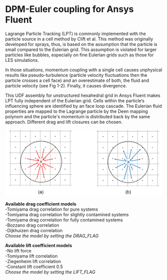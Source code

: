 # DPM-Euler coupling for Ansys Fluent

Lagrange Particle Tracking (LPT) is commonly implemented with the particle source in a cell method by Clift et al. This method was originally developed for sprays, thus, is based on the assumption that the particle is small compared to the Eulerian grid. This assumption is violated for larger particles like bubbles, especially on fine Eulerian grids such as those for LES simulations.

In those situations, momentum coupling with a single cell causes unphysical results like pseudo-turbulence (particle velocity fluctuations then the particle crosses a cell face) and an overestimate of both, the fluid and particle velocity (see Fig 1-2). Finally, it causes divergence. 

This UDF assembly for unstructured hexahedral grid in Ansys Fluent makes LPT fully independent of the Eulerian grid. Cells within the particle‘s influencing sphere are identified by an face loop cascade. The Eulerian fluid properties are mapped to the Lagrange particle by the Deen mapping polynom and the particle's momentum is distributed back by the same approach. Different drag and lift closures can be chosen.

 <img src="Coupling_schemes.png" alt="Coupling Schemes: (a) Forward (b) Backward coupling"> 

<b>Available drag coefficient models</b>
<br> -Tomiyama drag correlation for pure systems
<br>-Tomiyama drag correlation for slightly contamined systems
<br>-Tomiyama drag correlation for fully contamined systems
<br>-Bozzano drag correlation
<br>-Dijkhuizen drag correlation
<br><i>Choose the model by setting the DRAG_FLAG</i>

<b>Available lift coefficient models</b>
<br>-No lift force
<br>-Tomiyama lift correlation
<br>-Ziegenheim lift correlation
<br>-Constant lift coefficient 0.5
<br><i>Choose the model by setting the LIFT_FLAG</i>
